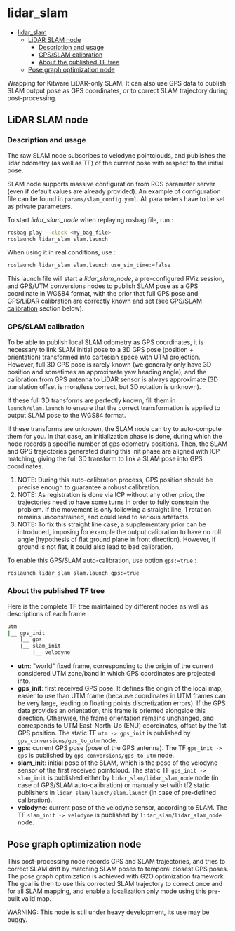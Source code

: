# lidar_slam

- [lidar_slam](#lidar_slam)
  - [LiDAR SLAM node](#lidar-slam-node)
    - [Description and usage](#description-and-usage)
    - [GPS/SLAM calibration](#gpsslam-calibration)
    - [About the published TF tree](#about-the-published-tf-tree)
  - [Pose graph optimization node](#pose-graph-optimization-node)

Wrapping for Kitware LiDAR-only SLAM. It can also use GPS data to publish SLAM output pose as GPS coordinates, or to correct SLAM trajectory during post-processing.

## LiDAR SLAM node

### Description and usage

The raw SLAM node subscribes to velodyne pointclouds, and publishes the lidar odometry (as well as TF) of the current pose with respect to the initial pose.

SLAM node supports massive configuration from ROS parameter server (even if default values are already provided). An example of configuration file can be found in `params/slam_config.yaml`. All parameters have to be set as private parameters.

To start *lidar_slam_node* when replaying rosbag file, run :
```bash
rosbag play --clock <my_bag_file>
roslaunch lidar_slam slam.launch
```

When using it in real conditions, use :
```bash
roslaunch lidar_slam slam.launch use_sim_time:=false
```

This launch file will start a *lidar_slam_node*, a pre-configured RViz session, and GPS/UTM conversions nodes to publish SLAM pose as a GPS coordinate in WGS84 format, with the prior that full GPS pose and GPS/LiDAR calibration are correctly known and set (see [GPS/SLAM calibration](#gpsslam-calibration) section below).

### GPS/SLAM calibration

To be able to publish local SLAM odometry as GPS coordinates, it is necessary to link SLAM initial pose to a 3D GPS pose (position + orientation) transformed into cartesian space with UTM projection. However, full 3D GPS pose is rarely known (we generally only have 3D position and sometimes an approximate yaw heading angle), and the calibration from GPS antenna to LiDAR sensor is always approximate (3D translation offset is more/less correct, but 3D rotation is unknown).

If these full 3D transforms are perfectly known, fill them in `launch/slam.launch` to ensure that the correct transformation is applied to output SLAM pose to the WGS84 format.

If these transforms are unknown, the SLAM node can try to auto-compute them for you. In that case, an initialization phase is done, during which the node records a specific number of gps odometry positions. Then, the SLAM and GPS trajectories generated during this init phase are aligned with ICP matching, giving the full 3D transform to link a SLAM pose into GPS coordinates.
1. NOTE: During this auto-calibration process, GPS position should be precise enough to guarantee a robust calibration.
2. NOTE: As registration is done via ICP without any other prior, the trajectories need to have some turns in order to fully constrain the problem. If the movement is only following a straight line, 1 rotation remains unconstrained, and could lead to serious artefacts.
3. NOTE: To fix this straight line case, a supplementary prior can be introduced, imposing for example the output calibration to have no roll angle (hypothesis of flat ground plane in front direction). However, if ground is not flat, it could also lead to bad calibration.

To enable this GPS/SLAM auto-calibration, use option `gps:=true` :
```bash
roslaunch lidar_slam slam.launch gps:=true
```

### About the published TF tree

Here is the complete TF tree maintained by different nodes as well as descriptions of each frame :

```bash
utm
|__ gps_init
    |__ gps
    |__ slam_init
        |__ velodyne
```

- **utm**: "world" fixed frame, corresponding to the origin of the current considered UTM zone/band in which GPS coordinates are projected into.
- **gps_init**: first received GPS pose. It defines the origin of the local map, easier to use than UTM frame (because coordinates in UTM frames can be very large, leading to floating points discretization errors). If the GPS data provides an orientation, this frame is oriented alongside this direction. Otherwise, the frame orientation remains unchanged, and corresponds to UTM East-North-Up (ENU) coordinates, offset by the 1st GPS position. The static TF `utm -> gps_init` is published by `gps_conversions/gps_to_utm` node.
- **gps**: current GPS pose (pose of the GPS antenna). The TF `gps_init -> gps` is published by `gps_conversions/gps_to_utm` node.
- **slam_init**: initial pose of the SLAM, which is the pose of the velodyne sensor of the first received pointcloud. The static TF `gps_init -> slam_init` is published either by `lidar_slam/lidar_slam_node` node (in case of GPS/SLAM auto-calibration) or manually set with tf2 static publishers in `lidar_slam/launch/slam.launch` (in case of pre-defined calibration).
- **velodyne**: current pose of the velodyne sensor, according to SLAM. The TF `slam_init -> velodyne` is published by `lidar_slam/lidar_slam_node` node.


## Pose graph optimization node

This post-processing node records GPS and SLAM trajectories, and tries to correct SLAM drift by matching SLAM poses to temporal closest GPS poses. The pose graph optimization is achieved with G2O optimization framework. The goal is then to use this corrected SLAM trajectory to correct once and for all SLAM mapping, and enable a localization only mode using this pre-built valid map.

WARNING: This node is still under heavy development, its use may be buggy.